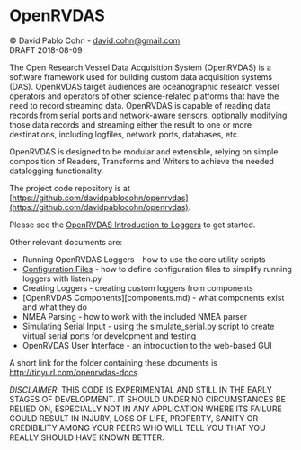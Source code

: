 # OpenRVDAS
© David Pablo Cohn - david.cohn@gmail.com  
DRAFT 2018-08-09

The Open Research Vessel Data Acquisition System (OpenRVDAS) is a software framework used for building custom data acquisition systems (DAS). OpenRVDAS target audiences are oceanographic research vessel operators and operators of other science-related platforms that have the need to record streaming data. OpenRVDAS is capable of reading data records from serial ports and network-aware sensors, optionally modifying those data records and streaming either the result to one or more destinations, including logfiles, network ports, databases, etc.

OpenRVDAS is designed to be modular and extensible, relying on simple composition of Readers, Transforms and Writers to achieve the needed datalogging functionality.

The project code repository is at [https://github.com/davidpablocohn/openrvdas](https://github.com/davidpablocohn/openrvdas).

Please see the [OpenRVDAS Introduction to Loggers](intro_to_loggers.md) to get started.

Other relevant documents are:

* Running OpenRVDAS Loggers - how to use the core utility scripts
* [Configuration Files](configuration_files.md) - how to define configuration files to simplify running loggers with listen.py
* Creating Loggers - creating custom loggers from components
* [OpenRVDAS Components][components.md) - what components exist and what they do
* NMEA Parsing - how to work with the included NMEA parser 
* Simulating Serial Input - using the simulate_serial.py script to create virtual serial ports for development and testing
* OpenRVDAS User Interface - an introduction to the web-based GUI

A short link for the folder containing these documents is http://tinyurl.com/openrvdas-docs.

*DISCLAIMER*: THIS CODE IS EXPERIMENTAL AND STILL IN THE EARLY STAGES OF DEVELOPMENT. IT SHOULD UNDER NO CIRCUMSTANCES BE RELIED ON, ESPECIALLY NOT IN ANY APPLICATION WHERE ITS FAILURE COULD RESULT IN INJURY, LOSS OF LIFE, PROPERTY, SANITY OR CREDIBILITY AMONG YOUR PEERS WHO WILL TELL YOU THAT YOU REALLY SHOULD HAVE KNOWN BETTER.